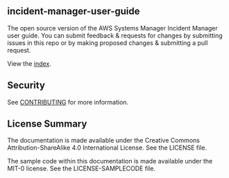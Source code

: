## incident-manager-user-guide

The open source version of the AWS Systems Manager Incident Manager user guide. You can submit feedback & requests for changes by submitting issues in this repo or by making proposed changes & submitting a pull request.

View the [index](doc_source/index.md).

## Security

See [CONTRIBUTING](CONTRIBUTING.md#security-issue-notifications) for more information.

## License Summary

The documentation is made available under the Creative Commons Attribution-ShareAlike 4.0 International License. See the LICENSE file.

The sample code within this documentation is made available under the MIT-0 license. See the LICENSE-SAMPLECODE file.
